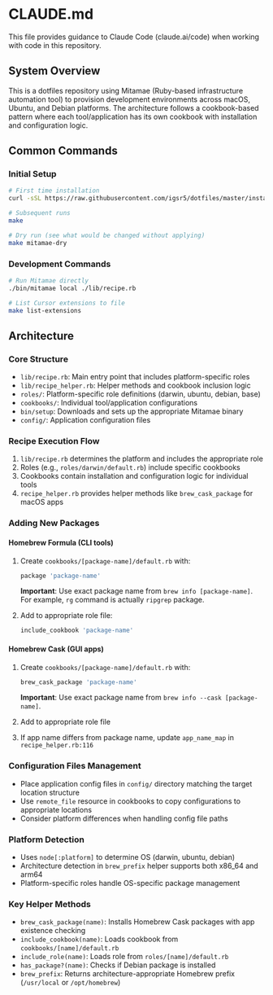 # CLAUDE.md

This file provides guidance to Claude Code (claude.ai/code) when working with code in this repository.

## System Overview

This is a dotfiles repository using Mitamae (Ruby-based infrastructure automation tool) to provision development environments across macOS, Ubuntu, and Debian platforms. The architecture follows a cookbook-based pattern where each tool/application has its own cookbook with installation and configuration logic.

## Common Commands

### Initial Setup

```bash
# First time installation
curl -sSL https://raw.githubusercontent.com/igsr5/dotfiles/master/install.sh | sh

# Subsequent runs
make

# Dry run (see what would be changed without applying)
make mitamae-dry
```

### Development Commands

```bash
# Run Mitamae directly
./bin/mitamae local ./lib/recipe.rb

# List Cursor extensions to file
make list-extensions
```

## Architecture

### Core Structure

- `lib/recipe.rb`: Main entry point that includes platform-specific roles
- `lib/recipe_helper.rb`: Helper methods and cookbook inclusion logic
- `roles/`: Platform-specific role definitions (darwin, ubuntu, debian, base)
- `cookbooks/`: Individual tool/application configurations
- `bin/setup`: Downloads and sets up the appropriate Mitamae binary
- `config/`: Application configuration files

### Recipe Execution Flow

1. `lib/recipe.rb` determines the platform and includes the appropriate role
2. Roles (e.g., `roles/darwin/default.rb`) include specific cookbooks
3. Cookbooks contain installation and configuration logic for individual tools
4. `recipe_helper.rb` provides helper methods like `brew_cask_package` for macOS apps

### Adding New Packages

#### Homebrew Formula (CLI tools)

1. Create `cookbooks/[package-name]/default.rb` with:
   ```ruby
   package 'package-name'
   ```
   **Important**: Use exact package name from `brew info [package-name]`. For example, `rg` command is actually `ripgrep` package.

2. Add to appropriate role file:
   ```ruby
   include_cookbook 'package-name'
   ```

#### Homebrew Cask (GUI apps)

1. Create `cookbooks/[package-name]/default.rb` with:
   ```ruby
   brew_cask_package 'package-name'
   ```
   **Important**: Use exact package name from `brew info --cask [package-name]`.

2. Add to appropriate role file
3. If app name differs from package name, update `app_name_map` in `recipe_helper.rb:116`

### Configuration Files Management

- Place application config files in `config/` directory matching the target location structure
- Use `remote_file` resource in cookbooks to copy configurations to appropriate locations
- Consider platform differences when handling config file paths

### Platform Detection

- Uses `node[:platform]` to determine OS (darwin, ubuntu, debian)
- Architecture detection in `brew_prefix` helper supports both x86_64 and arm64
- Platform-specific roles handle OS-specific package management

### Key Helper Methods

- `brew_cask_package(name)`: Installs Homebrew Cask packages with app existence checking
- `include_cookbook(name)`: Loads cookbook from `cookbooks/[name]/default.rb`
- `include_role(name)`: Loads role from `roles/[name]/default.rb`
- `has_package?(name)`: Checks if Debian package is installed
- `brew_prefix`: Returns architecture-appropriate Homebrew prefix (`/usr/local` or `/opt/homebrew`)

